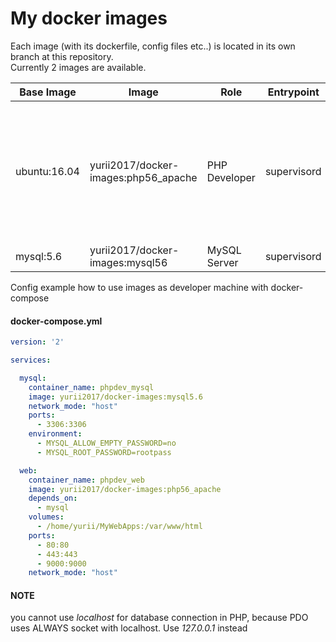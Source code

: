 # My docker images

Each image (with its dockerfile, config files etc..) is located in its own branch at this repository.  
Currently 2 images are available.


| Base Image     | Image                                | Role           | Entrypoint     | Ports              |  Applications  |
|----------------| -------------------------------------|----------------|:--------------:|--------------------|------:|
| ubuntu:16.04   | yurii2017/docker-images:php56_apache | PHP Developer  | supervisord    | 80<br>443<br>9000  | PH 5.6 (source)<br>Xdebug (source)<br>PHPUnit (lastest)<br>Apache 2.4<br>htop<br>man<br>wget<br>nano |
| mysql:5.6      | yurii2017/docker-images:mysql56      | MySQL Server   | supervisord    | 3306               | MySQL Server 5.6 |


Config example how to use images as developer machine with docker-compose

#### docker-compose.yml

```yml
version: '2'

services:

  mysql:
    container_name: phpdev_mysql
    image: yurii2017/docker-images:mysql5.6
    network_mode: "host"
    ports:
      - 3306:3306
    environment:
      - MYSQL_ALLOW_EMPTY_PASSWORD=no
      - MYSQL_ROOT_PASSWORD=rootpass

  web:
    container_name: phpdev_web
    image: yurii2017/docker-images:php56_apache
    depends_on:
      - mysql
    volumes:
      - /home/yurii/MyWebApps:/var/www/html
    ports:
      - 80:80
      - 443:443
      - 9000:9000
    network_mode: "host"
```

#### NOTE

you cannot use *localhost* for database connection in PHP, because PDO uses ALWAYS socket with localhost. Use *127.0.0.1* instead
